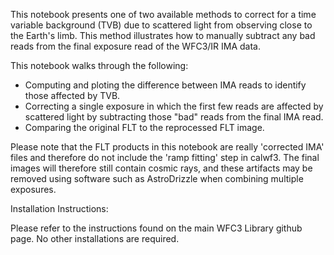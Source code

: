 This notebook presents one of two available methods to correct for a time variable background (TVB) due to scattered light from observing close to the Earth's limb. This method illustrates how to manually subtract any bad reads from the final exposure read of the WFC3/IR IMA data. 

This notebook walks through the following:

- Computing and ploting the difference between IMA reads to identify those affected by TVB.
- Correcting a single exposure in which the first few reads are affected by scattered light by subtracting those "bad" reads from the final IMA read.
- Comparing the original FLT to the reprocessed FLT image.

Please note that the FLT products in this notebook are really 'corrected IMA' files and therefore do not include the 'ramp fitting' step in calwf3. The final images will therefore still contain cosmic rays, and these artifacts may be removed using software such as AstroDrizzle when combining multiple exposures.

Installation Instructions:

Please refer to the instructions found on the main WFC3 Library github page. No other installations are required.
